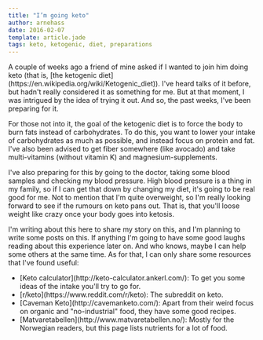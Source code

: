 ```yaml
---
title: "I’m going keto"
author: arnehass
date: 2016-02-07
template: article.jade
tags: keto, ketogenic, diet, preparations
---
```


<p>A couple of weeks ago a friend of mine asked if I wanted to join him doing keto (that is, [the ketogenic diet](https://en.wikipedia.org/wiki/Ketogenic_diet)). I've heard talks of it before, but hadn't really considered it as something for me. But at that moment, I was intrigued by the idea of trying it out. And so, the past weeks, I've been preparing for it.</p>
<span class="more"></span>
<p>For those not into it, the goal of the ketogenic diet is to force the body to burn fats instead of carbohydrates. To do this, you want to lower your intake of carbohydrates as much as possible, and instead focus on protein and fat. I've also been advised to get fiber somewhere (like avocado) and take multi-vitamins (without vitamin K) and magnesium-supplements.</p>
<p>I've also preparing for this by going to the doctor, taking some blood samples and checking my blood pressure. High blood pressure is a thing in my family, so if I can get that down by changing my diet, it's going to be real good for me. Not to mention that I'm quite overweight, so I'm really looking forward to see if the rumours on keto pans out. That is, that you'll loose weight like crazy once your body goes into ketosis.</p>
<p>I'm writing about this here to share my story on this, and I'm planning to write some posts on this. If anything I'm going to have some good laughs reading about this experience later on. And who knows, maybe I can help some others at the same time. As for that, I can only share some resources that I've found useful:</p>
<ul>
<li>[Keto calculator](http://keto-calculator.ankerl.com/): To get you some ideas of the intake you'll try to go for.</li>
<li>[r/keto](https://www.reddit.com/r/keto): The subreddit on keto.</li>
<li>[Caveman Keto](http://cavemanketo.com/): Apart from their weird focus on organic and "no-industrial" food, they have some good recipes.</li>
<li>[Matvaretabellen](http://www.matvaretabellen.no/): Mostly for the Norwegian readers, but this page lists nutrients for a lot of food.</li>
</ul>